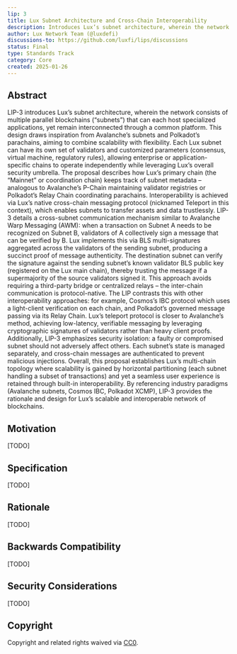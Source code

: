 ```yaml
---
lip: 3
title: Lux Subnet Architecture and Cross-Chain Interoperability
description: Introduces Lux’s subnet architecture, wherein the network consists of multiple parallel blockchains (“subnets”) that can each host specialized applications, yet remain interconnected through a common platform.
author: Lux Network Team (@luxdefi)
discussions-to: https://github.com/luxfi/lips/discussions
status: Final
type: Standards Track
category: Core
created: 2025-01-26
---
```


## Abstract

LIP-3 introduces Lux’s subnet architecture, wherein the network consists of multiple parallel blockchains (“subnets”) that can each host specialized applications, yet remain interconnected through a common platform. This design draws inspiration from Avalanche’s subnets and Polkadot’s parachains, aiming to combine scalability with flexibility. Each Lux subnet can have its own set of validators and customized parameters (consensus, virtual machine, regulatory rules), allowing enterprise or application-specific chains to operate independently while leveraging Lux’s overall security umbrella. The proposal describes how Lux’s primary chain (the “Mainnet” or coordination chain) keeps track of subnet metadata – analogous to Avalanche’s P-Chain maintaining validator registries or Polkadot’s Relay Chain coordinating parachains. Interoperability is achieved via Lux’s native cross-chain messaging protocol (nicknamed Teleport in this context), which enables subnets to transfer assets and data trustlessly. LIP-3 details a cross-subnet communication mechanism similar to Avalanche Warp Messaging (AWM): when a transaction on Subnet A needs to be recognized on Subnet B, validators of A collectively sign a message that can be verified by B. Lux implements this via BLS multi-signatures aggregated across the validators of the sending subnet, producing a succinct proof of message authenticity. The destination subnet can verify the signature against the sending subnet’s known validator BLS public key (registered on the Lux main chain), thereby trusting the message if a supermajority of the source validators signed it. This approach avoids requiring a third-party bridge or centralized relays – the inter-chain communication is protocol-native. The LIP contrasts this with other interoperability approaches: for example, Cosmos’s IBC protocol which uses a light-client verification on each chain, and Polkadot’s governed message passing via its Relay Chain. Lux’s teleport protocol is closer to Avalanche’s method, achieving low-latency, verifiable messaging by leveraging cryptographic signatures of validators rather than heavy client proofs. Additionally, LIP-3 emphasizes security isolation: a faulty or compromised subnet should not adversely affect others. Each subnet’s state is managed separately, and cross-chain messages are authenticated to prevent malicious injections. Overall, this proposal establishes Lux’s multi-chain topology where scalability is gained by horizontal partitioning (each subnet handling a subset of transactions) and yet a seamless user experience is retained through built-in interoperability. By referencing industry paradigms (Avalanche subnets, Cosmos IBC, Polkadot XCMP), LIP-3 provides the rationale and design for Lux’s scalable and interoperable network of blockchains.

## Motivation

[TODO]

## Specification

[TODO]

## Rationale

[TODO]

## Backwards Compatibility

[TODO]

## Security Considerations

[TODO]

## Copyright

Copyright and related rights waived via [CC0](../LICENSE.md).